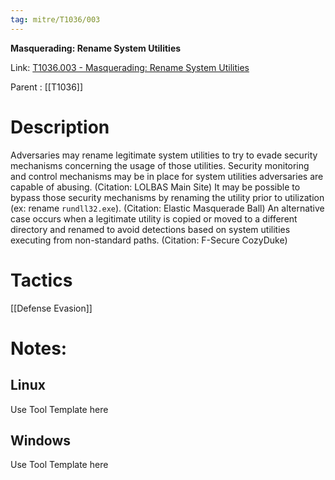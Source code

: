 ```yaml
---
tag: mitre/T1036/003
---
```


**Masquerading: Rename System Utilities**

Link: [T1036.003 - Masquerading: Rename System Utilities](https://attack.mitre.org/techniques/T1036/003)

Parent : [[T1036]]


# Description

Adversaries may rename legitimate system utilities to try to evade security mechanisms concerning the usage of those utilities. Security monitoring and control mechanisms may be in place for system utilities adversaries are capable of abusing. (Citation: LOLBAS Main Site) It may be possible to bypass those security mechanisms by renaming the utility prior to utilization (ex: rename <code>rundll32.exe</code>). (Citation: Elastic Masquerade Ball) An alternative case occurs when a legitimate utility is copied or moved to a different directory and renamed to avoid detections based on system utilities executing from non-standard paths. (Citation: F-Secure CozyDuke)

# Tactics


[[Defense Evasion]]


# Notes:

## Linux

Use Tool Template here

## Windows

Use Tool Template here